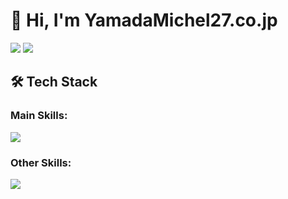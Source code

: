 <h1 align="left">👋 Hi, I'm YamadaMichel27.co.jp</h1>

<div align="left">
  <img src="http://github-profile-summary-cards.vercel.app/api/cards/most-commit-language?username=yamada-michel27" />
  <img src="https://github-readme-stats.vercel.app/api/top-langs?usernameyamada-michel27&show_icons=true&locale=en&layout=compact" />
</div>

###

## 🛠️ Tech Stack

### Main Skills:
<p align="left">
  <a href="https://skillicons.dev">
    <img src="https://skillicons.dev/icons?i=py,ts,js,docker,postgres,mongodb,html,css,nodejs,react,threejs" />
  </a>
</p>

### Other Skills:
<p align="left">
  <a href="https://skillicons.dev">
    <img src="https://skillicons.dev/icons?i=c,cpp,mysql,nodejs,vue,nextjs,nuxtjs,nestjs,p5js,fastapi,flask,django,linux,postman" />
  </a>
</p>
